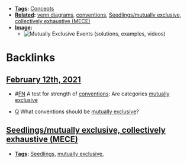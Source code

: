 - **[Tags](<Tags.md>):** [Concepts](<Concepts.md>)
- **[Related](<Related.md>):** [venn diagrams](<venn diagrams.md>), [conventions](<conventions.md>), [Seedlings/mutually exclusive, collectively exhaustive (MECE)](<Seedlings/mutually exclusive, collectively exhaustive (MECE).md>)
- **[Image](<Image.md>):**
    - ![Mutually Exclusive Events (solutions, examples, videos)](https://external-content.duckduckgo.com/iu/?u=http%3A%2F%2Fwww.onlinemathlearning.com%2Fimage-files%2Fprobability-mutually-exclusive.png&f=1&nofb=1)

# Backlinks
## [February 12th, 2021](<February 12th, 2021.md>)
- #[FN](<FN.md>) A test for strength of [conventions](<conventions.md>): Are categories [mutually exclusive](<mutually exclusive.md>)

- [Q](<Q.md>) What conventions should be [mutually exclusive](<mutually exclusive.md>)?

## [Seedlings/mutually exclusive, collectively exhaustive (MECE)](<Seedlings/mutually exclusive, collectively exhaustive (MECE).md>)
- **[Tags](<Tags.md>):** [Seedlings](<Seedlings.md>), [mutually exclusive](<mutually exclusive.md>),

